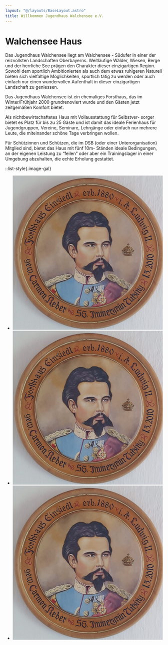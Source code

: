 ```yaml
---
layout: "@/layouts/BaseLayout.astro"
title: Willkommen Jugendhaus Walchensee e.V.
---
```


# Walchensee Haus

Das Jugendhaus Walchensee liegt am Walchensee - Südufer in einer der reizvollsten Landschaften Oberbayerns. Weitläufige Wälder, Wiesen, Berge und der herrliche See prägen den Charakter dieser einzigartigen Region. Sowohl dem sportlich Ambitionierten als auch dem etwas ruhigeren Naturell bieten sich vielfältige Möglichkeiten, sportlich tätig zu werden oder auch einfach nur einen wundervollen Aufenthalt in dieser einzigartigen Landschaft zu geniessen.

Das Jugendhaus Walchensee ist ein ehemaliges Forsthaus, das im Winter/Frühjahr 2000 grundrenoviert wurde und den Gästen jetzt zeitgemäßen Komfort bietet.

Als nichtbewirtschaftetes Haus mit Vollausstattung für Selbstver- sorger bietet es Platz für bis zu 25 Gäste und ist damit das ideale Ferienhaus für Jugendgruppen, Vereine, Seminare, Lehrgänge oder einfach nur mehrere Leute, die miteinander schöne Tage verbringen wollen.

Für Schützinnen und Schützen, die im DSB (oder einer Unterorganisation) Mitglied sind, bietet das Haus mit fünf 10m- Ständen ideale Bedingungen, an der eigenen Leistung zu “feilen” oder aber ein Trainingslager in einer Umgebung abzuhalten, die echte Erholung gestattet.

::list-style{.image-gal}

- ![](src/images/schuetzenscheibe-ludwig-forsthaus-einsiedl.jpg)
- ![](src/images/schuetzenscheibe-ludwig-forsthaus-einsiedl.jpg)
- ![](src/images/schuetzenscheibe-ludwig-forsthaus-einsiedl.jpg)
